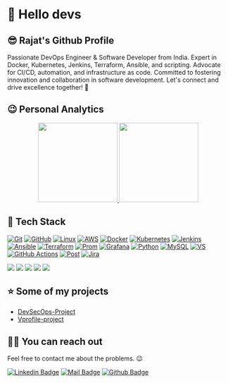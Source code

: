 # 👋 Hello devs

## 😎 Rajat's Github Profile

Passionate DevOps Engineer & Software Developer from India. Expert in Docker, Kubernetes, Jenkins, Terraform, Ansible, and scripting. Advocate for CI/CD, automation, and infrastructure as code. Committed to fostering innovation and collaboration in software development. Let's connect and drive excellence together! 🚀

## 😉 Personal Analytics
<p align="center">
 <a href="https://github.com/rajatsardesai">
  <img height="180em" src="https://github-readme-stats.vercel.app/api?username=rajatsardesai&show_icons=true&theme=dracula">
  <img height="180em" src="https://github-readme-stats.vercel.app/api/top-langs?username=rajatsardesai&layout=compact&theme=dracula&hide=php"/>
 </a>
</p>

## 💖 Tech Stack

[![Git](https://img.shields.io/badge/GIT-E44C30?style=for-the-badge&logo=git&logoColor=white)]()
[![GitHub](https://img.shields.io/badge/GitHub-100000?style=for-the-badge&logo=github&logoColor=white)]()
[![Linux](https://img.shields.io/badge/Linux-FCC624?style=for-the-badge&logo=linux&logoColor=black)]()
[![AWS](https://img.shields.io/badge/Amazon_AWS-FF9900?style=for-the-badge&logo=amazonaws&logoColor=white)]()
[![Docker](https://img.shields.io/badge/docker-%230db7ed.svg?style=for-the-badge&logo=docker&logoColor=white)]()
[![Kubernetes](https://img.shields.io/badge/kubernetes-%23326ce5.svg?style=for-the-badge&logo=kubernetes&logoColor=white)]()
[![Jenkins](https://img.shields.io/badge/Jenkins-D24939?style=for-the-badge&logo=Jenkins&logoColor=white)]()
[![Ansible](https://img.shields.io/badge/ansible-%231A1918.svg?style=for-the-badge&logo=ansible&logoColor=white)]()
[![Terraform](https://img.shields.io/badge/terraform-%235835CC.svg?style=for-the-badge&logo=terraform&logoColor=white)]()
[![Prom](https://img.shields.io/badge/Prometheus-E6522C?style=for-the-badge&logo=Prometheus&logoColor=white)]()
[![Grafana](https://img.shields.io/badge/grafana-%23F46800.svg?style=for-the-badge&logo=grafana&logoColor=white)]()
[![Python](https://img.shields.io/badge/-Python-000?style=for-the-badge&logo=python)]()
[![MySQL](	https://img.shields.io/badge/MySQL-00000F?style=for-the-badge&logo=mysql&logoColor=white)]()
[![VS](https://img.shields.io/badge/Visual_Studio_Code-0078D4?style=for-the-badge&logo=visual%20studio%20code&logoColor=white)]()
[![GitHub Actions](https://img.shields.io/badge/-Github_Actions-2088FF?style=flat-square&logo=github-actions&logoColor=white)]()
[![Post](https://img.shields.io/badge/Postman-FF6C37?style=for-the-badge&logo=postman&logoColor=white)]()
[![Jira](https://img.shields.io/badge/-Jira-000?&style=for-the-badge&logo=Jira-Software&logoColor=0052CC)]()

[![](https://img.shields.io/badge/html-e34c26?style=for-the-badge&logo=html5&logoColor=white)]()
[![](https://img.shields.io/badge/css-264de4?style=for-the-badge&logo=css3&logoColor=white)]()
[![](https://img.shields.io/badge/javascript-f0db4f?style=for-the-badge&logo=javascript&logoColor=white)]()
[![](https://img.shields.io/badge/sass-cc6699?style=for-the-badge&logo=sass&logoColor=white)]()
[![](https://img.shields.io/badge/react-132bb1?style=for-the-badge&logo=react&logoColor=white)]()

## ⭐ Some of my projects

- [DevSecOps-Project](https://github.com/rajatsardesai/DevSecOps-Project)
- [Vprofile-project](https://github.com/rajatsardesai/vprofile-project)

## 🤙🏻 You can reach out

Feel free to contact me about the problems. 😉

[![Linkedin Badge](https://img.shields.io/badge/linkedin-%230077B5.svg?&style=for-the-badge&logo=linkedin&logoColor=white)](https://www.linkedin.com/in/rajat-sardesai-460213147/)
[![Mail Badge](https://img.shields.io/badge/email-c14438?style=for-the-badge&logo=Gmail&logoColor=white&link=mailto:furkanozbek1995@gmail.com)](mailto:rajatsardesai@gmail.com)
[![Github Badge](https://img.shields.io/badge/github-333?style=for-the-badge&logo=github&logoColor=white)](https://github.com/rajatsardesai)
